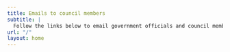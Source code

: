 ```yaml
---
title: Emails to council members
subtitle: |
  Follow the links below to email government officials and council members to reallocate egregious police budgets towards education, social services, and dismantling racial inequality.
url: "/"
layout: home
---
```

